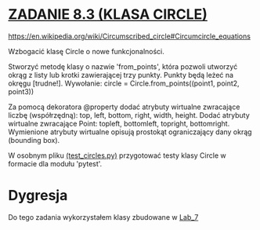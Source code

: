 # [ZADANIE 8.3 (KLASA CIRCLE)](circles.py)
https://en.wikipedia.org/wiki/Circumscribed_circle#Circumcircle_equations

Wzbogacić klasę Circle o nowe funkcjonalności.

Stworzyć metodę klasy o nazwie 'from_points', która pozwoli utworzyć okrąg z listy lub krotki zawierającej trzy punkty. Punkty będą leżeć na okręgu [trudne!]. Wywołanie:
circle = Circle.from_points((point1, point2, point3))

Za pomocą dekoratora @property dodać atrybuty wirtualne zwracające liczbę (współrzędną): top, left, bottom, right, width, height. Dodać atrybuty wirtualne zwracające Point: topleft, bottomleft, topright, bottomright. Wymienione atrybuty wirtualne opisują prostokąt ograniczający dany okrąg (bounding box).

W osobnym pliku [(test_circles.py)](test_circles.py) przygotować testy klasy Circle w formacie dla modułu 'pytest'.

# Dygresja
Do tego zadania wykorzystałem klasy zbudowane w [Lab_7](../Lab_7/)